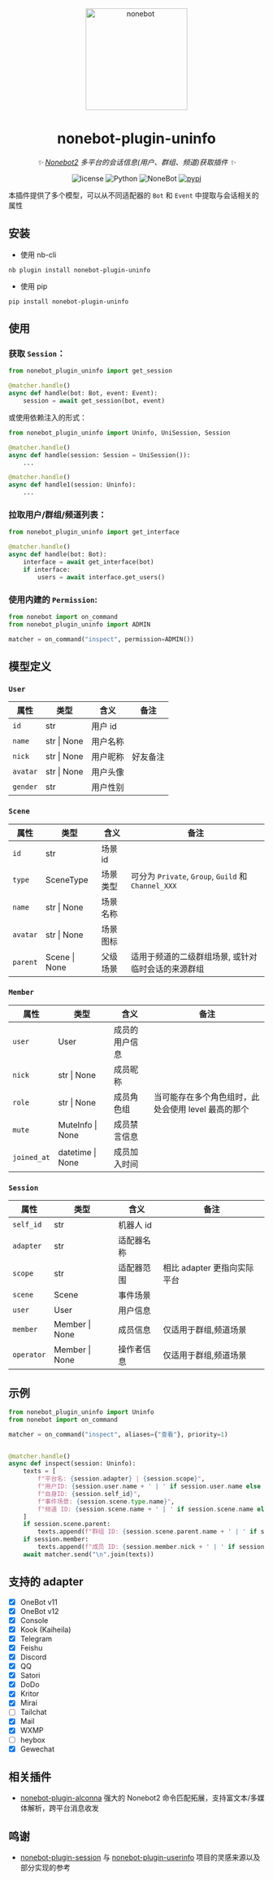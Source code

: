 <div align="center">

  <a href="https://nonebot.dev/">
    <img src="https://nonebot.dev/logo.png" width="200" height="200" alt="nonebot">
  </a>

# nonebot-plugin-uninfo

_✨ [Nonebot2](https://github.com/nonebot/nonebot2) 多平台的会话信息(用户、群组、频道)获取插件 ✨_

<p align="center">
  <img src="https://img.shields.io/github/license/RF-Tar-Railt/nonebot-plugin-uninfo" alt="license">
  <img src="https://img.shields.io/badge/python-3.9+-blue.svg" alt="Python">
  <img src="https://img.shields.io/badge/nonebot-2.3.0+-red.svg" alt="NoneBot">
  <a href="https://pypi.org/project/nonebot-plugin-uninfo">
    <img src="https://badgen.net/pypi/v/nonebot-plugin-uninfo" alt="pypi">
  </a>
</p>

</div>

本插件提供了多个模型，可以从不同适配器的 `Bot` 和 `Event` 中提取与会话相关的属性

## 安装

- 使用 nb-cli

```
nb plugin install nonebot-plugin-uninfo
```

- 使用 pip

```
pip install nonebot-plugin-uninfo
```

## 使用

### 获取 `Session`：

```python
from nonebot_plugin_uninfo import get_session

@matcher.handle()
async def handle(bot: Bot, event: Event):
    session = await get_session(bot, event)
```

或使用依赖注入的形式：

```python
from nonebot_plugin_uninfo import Uninfo, UniSession, Session

@matcher.handle()
async def handle(session: Session = UniSession()):
    ...

@matcher.handle()
async def handle1(session: Uninfo):
    ...
```

### 拉取用户/群组/频道列表：

```python
from nonebot_plugin_uninfo import get_interface

@matcher.handle()
async def handle(bot: Bot):
    interface = await get_interface(bot)
    if interface:
        users = await interface.get_users()
```

### 使用内建的 `Permission`:

```python
from nonebot import on_command
from nonebot_plugin_uninfo import ADMIN

matcher = on_command("inspect", permission=ADMIN())
```

## 模型定义

### `User`

| 属性       | 类型          | 含义    | 备注   |
|----------|-------------|-------|------|
| `id`     | str         | 用户 id |      |
| `name`   | str \| None | 用户名称  |      |
| `nick`   | str \| None | 用户昵称  | 好友备注 |
| `avatar` | str \| None | 用户头像  |      |
| `gender` | str         | 用户性别  |      |

### `Scene`

| 属性       | 类型            | 含义    | 备注                                              |
|----------|---------------|-------|-------------------------------------------------|
| `id`     | str           | 场景 id |                                                 |
| `type`   | SceneType     | 场景类型  | 可分为 `Private`, `Group`, `Guild` 和 `Channel_XXX` |
| `name`   | str \| None   | 场景名称  |                                                 |
| `avatar` | str \| None   | 场景图标  |                                                 |
| `parent` | Scene \| None | 父级场景  | 适用于频道的二级群组场景, 或针对临时会话的来源群组                      |

### `Member`

| 属性          | 类型               | 含义      | 备注                            |
|-------------|------------------|---------|-------------------------------|
| `user`      | User             | 成员的用户信息 |                               |
| `nick`      | str \| None      | 成员昵称    |                               |
| `role`      | str \| None      | 成员角色组   | 当可能存在多个角色组时，此处会使用 level 最高的那个 |
| `mute`      | MuteInfo \| None | 成员禁言信息  |                               |
| `joined_at` | datetime \| None | 成员加入时间  |                               |

### `Session`

| 属性         | 类型             | 含义     | 备注                 |
|------------|----------------|--------|--------------------|
| `self_id`  | str            | 机器人 id |                    |
| `adapter`  | str            | 适配器名称  |                    |
| `scope`    | str            | 适配器范围  | 相比 adapter 更指向实际平台 |
| `scene`    | Scene          | 事件场景   |                    |
| `user`     | User           | 用户信息   |                    |
| `member`   | Member \| None | 成员信息   | 仅适用于群组,频道场景        |
| `operator` | Member \| None | 操作者信息  | 仅适用于群组,频道场景        |

## 示例

```python
from nonebot_plugin_uninfo import Uninfo
from nonebot import on_command

matcher = on_command("inspect", aliases={"查看"}, priority=1)


@matcher.handle()
async def inspect(session: Uninfo):
    texts = [
        f"平台名: {session.adapter} | {session.scope}",
        f"用户ID: {session.user.name + ' | ' if session.user.name else ''}{session.user.id}",
        f"自身ID: {session.self_id}",
        f"事件场景: {session.scene.type.name}",
        f"频道 ID: {session.scene.name + ' | ' if session.scene.name else ''}{session.scene.id}"
    ]
    if session.scene.parent:
        texts.append(f"群组 ID: {session.scene.parent.name + ' | ' if session.scene.parent.name else ''}{session.scene.parent.id}")
    if session.member:
        texts.append(f"成员 ID: {session.member.nick + ' | ' if session.member.nick else ''}{session.member.id}")
    await matcher.send("\n".join(texts))
```

## 支持的 adapter

- [x] OneBot v11
- [x] OneBot v12
- [x] Console
- [x] Kook (Kaiheila)
- [x] Telegram
- [x] Feishu
- [x] Discord
- [x] QQ
- [x] Satori
- [x] DoDo
- [x] Kritor
- [x] Mirai
- [ ] Tailchat
- [x] Mail
- [x] WXMP
- [ ] heybox
- [x] Gewechat

## 相关插件

- [nonebot-plugin-alconna](https://github.com/nonebot/plugin-alconna) 强大的 Nonebot2 命令匹配拓展，支持富文本/多媒体解析，跨平台消息收发
## 鸣谢

- [nonebot-plugin-session](https://github.com/noneplugin/nonebot-plugin-session) 与 [nonebot-plugin-userinfo](https://github.com/noneplugin/nonebot-plugin-userinfo) 项目的灵感来源以及部分实现的参考